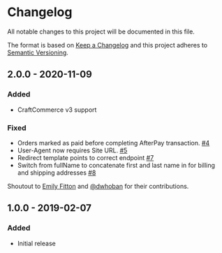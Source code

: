 # Changelog

All notable changes to this project will be documented in this file.

The format is based on [Keep a Changelog](http://keepachangelog.com/) and this project adheres to [Semantic Versioning](http://semver.org/).

## 2.0.0 - 2020-11-09
### Added
- CraftCommerce v3 support
### Fixed
- Orders marked as paid before completing AfterPay transaction. [#4](https://github.com/newism/commerce-afterpay/issues/4)
- User-Agent now requires Site URL. [#5](https://github.com/newism/commerce-afterpay/issues/5)
- Redirect template points to correct endpoint [#7](https://github.com/newism/commerce-afterpay/issues/7)
- Switch from fullName to concatenate first and last name in for billing and shipping addresses [#8](https://github.com/newism/commerce-afterpay/issues/8)

Shoutout to [Emily Fitton](https://punchbuggy.com.au) and [@dwhoban](https://github.com/dwhoban) for their contributions.

## 1.0.0 - 2019-02-07
### Added
- Initial release
